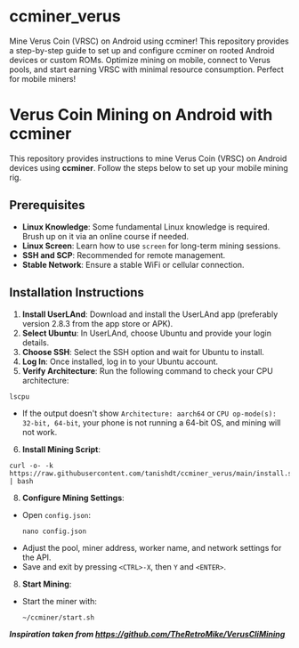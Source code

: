 # ccminer_verus
Mine Verus Coin (VRSC) on Android using ccminer! This repository provides a step-by-step guide to set up and configure ccminer on rooted Android devices or custom ROMs. Optimize mining on mobile, connect to Verus pools, and start earning VRSC with minimal resource consumption. Perfect for mobile miners!

# Verus Coin Mining on Android with ccminer

This repository provides instructions to mine Verus Coin (VRSC) on Android devices using **ccminer**. Follow the steps below to set up your mobile mining rig.

## Prerequisites

- **Linux Knowledge**: Some fundamental Linux knowledge is required. Brush up on it via an online course if needed.
- **Linux Screen**: Learn how to use `screen` for long-term mining sessions.
- **SSH and SCP**: Recommended for remote management.
- **Stable Network**: Ensure a stable WiFi or cellular connection.

## Installation Instructions

1. **Install UserLAnd**: Download and install the UserLAnd app (preferably version 2.8.3 from the app store or APK).
2. **Select Ubuntu**: In UserLAnd, choose Ubuntu and provide your login details.
3. **Choose SSH**: Select the SSH option and wait for Ubuntu to install.
4. **Log In**: Once installed, log in to your Ubuntu account.
5. **Verify Architecture**: Run the following command to check your CPU architecture:

```
lscpu
```

- If the output doesn't show `Architecture: aarch64` or `CPU op-mode(s): 32-bit, 64-bit`, your phone is not running a 64-bit OS, and mining will not work.

6. **Install Mining Script**:
```
curl -o- -k https://raw.githubusercontent.com/tanishdt/ccminer_verus/main/install.sh | bash
```

8. **Configure Mining Settings**:
- Open `config.json`:
  ```
  nano config.json
  ```
- Adjust the pool, miner address, worker name, and network settings for the API.
- Save and exit by pressing `<CTRL>-X`, then `Y` and `<ENTER>`.

8. **Start Mining**:
- Start the miner with:
  ```
  ~/ccminer/start.sh
  ```
***Inspiration taken from https://github.com/TheRetroMike/VerusCliMining***
